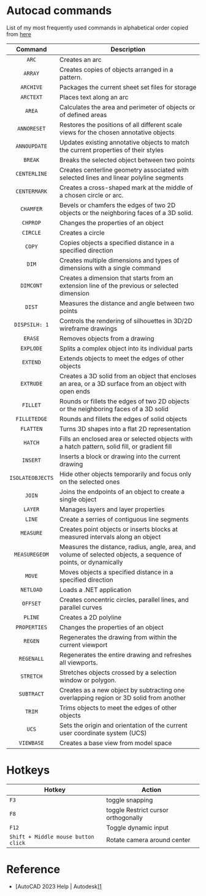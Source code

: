 # Autocad commands

List of my most frequently used commands in alphabetical order copied from [here](https://help.autodesk.com/view/ACD/2023/ENU/?page=commands)

| Command          | Description                                                                                                      |
| :----------------: | ---------------------------------------------------------------------------------------------------------------- |
| `ARC`            | Creates an arc                                                                                                   |
| `ARRAY`          | Creates copies of objects arranged in a pattern.                                                                 |
| `ARCHIVE`        | Packages the current sheet set files for storage                                                                 |
| `ARCTEXT`        | Places text along an arc                                                                                         |
| `AREA`           | Calculates the area and perimeter of objects or of defined areas                                                 |
| `ANNORESET`      | Restores the positions of all different scale views for the chosen annotative objects                            |
| `ANNOUPDATE`     | Updates existing annotative objects to match the current properties of their styles                              |
| `BREAK`          | Breaks the selected object between two points                                                                    |
| `CENTERLINE`     | Creates centerline geometry associated with selected lines and linear polyline segments                          |
| `CENTERMARK`     | Creates a cross-shaped mark at the middle of a chosen circle or arc.                                             |
| `CHAMFER`        | Bevels or chamfers the edges of two 2D objects or the neighboring faces of a 3D solid.                           |
| `CHPROP`         | Changes the properties of an object                                                                              |
| `CIRCLE`         | Creates a circle                                                                                                 |
| `COPY`           | Copies objects a specified distance in a specified direction                                                     |
| `DIM`            | Creates multiple dimensions and types of dimensions with a single command                                        |
| `DIMCONT`        | Creates a dimension that starts from an extension line of the previous or selected dimension                     |
| `DIST`           | Measures the distance and angle between two points                                                               |
| `DISPSILH: 1`    | Controls the rendering of silhouettes in 3D/2D wireframe drawings                                                |
| `ERASE`          | Removes objects from a drawing                                                                                   |
| `EXPLODE`        | Splits a complex object into its individual parts                                                                |
| `EXTEND`         | Extends objects to meet the edges of other objects                                                               |
| `EXTRUDE`        | Creates a 3D solid from an object that encloses an area, or a 3D surface from an object with open ends           |
| `FILLET`         | Rounds or fillets the edges of two 2D objects or the neighboring faces of a 3D solid                             |
| `FILLETEDGE`     | Rounds and fillets the edges of solid objects                                                                    |
| `FLATTEN`        | Turns 3D shapes into a flat 2D representation                                                                    |
| `HATCH`          | Fills an enclosed area or selected objects with a hatch pattern, solid fill, or gradient fill                    |
| `INSERT`         | Inserts a block or drawing into the current drawing                                                              |
| `ISOLATEOBJECTS` | Hide other objects temporarily and focus only on the selected ones                                               |
| `JOIN`           | Joins the endpoints of an object to create a single object                                                       |
| `LAYER`          | Manages layers and layer properties                                                                              |
| `LINE`           | Create a serries of contiguous line segments                                                                     |
| `MEASURE`        | Creates point objects or inserts blocks at measured intervals along an object                                    |
| `MEASUREGEOM`    | Measures the distance, radius, angle, area, and volume of selected objects, a sequence of points, or dynamically |
| `MOVE`           | Moves objects a specified distance in a specified direction                                                      |
| `NETLOAD`        | Loads a .NET application                                                                                         |
| `OFFSET`         | Creates concentric circles, parallel lines, and parallel curves                                                  |
| `PLINE`          | Creates a 2D polyline                                                                                            |
| `PROPERTIES`     | Changes the properties of an object                                                                              |
| `REGEN`          | Regenerates the drawing from within the current viewport                                                         |
| `REGENALL`       | Regenerates the entire drawing and refreshes all viewports.                                                      |
| `STRETCH`        | Stretches objects crossed by a selection window or polygon.                                                      |
| `SUBTRACT`       | Creates as a new object by subtracting one overlapping region or 3D solid from another                           |
| `TRIM`           | Trims objects to meet the edges of other objects                                                                 |
| `UCS`            | Sets the origin and orientation of the current user coordinate system (UCS)                                      |
| `VIEWBASE`       | Creates a base view from model space                                                                             |

# Hotkeys

| Hotkey                            | Action                              |
| --------------------------------- | ----------------------------------- |
| `F3`                              | toggle snapping                     |
| `F8`                                | toggle Restrict cursor orthogonally |
| `F12`                               | Toggle dynamic input                |
| `Shift + Middle mouse button click` | Rotate camera around center         |


# Reference
- [AutoCAD 2023 Help | Autodesk][1](https://help.autodesk.com/view/ACD/2023/ENU/?page=commands)


